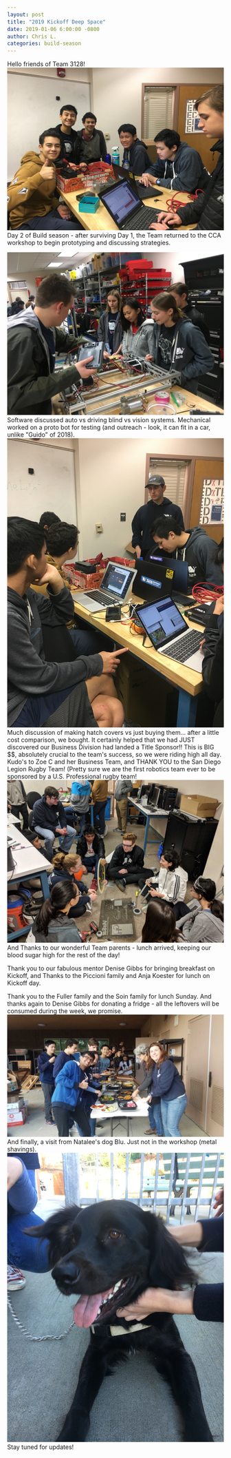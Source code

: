 ```yaml
---
layout: post
title: "2019 Kickoff Deep Space"
date: 2019-01-06 6:00:00 -0800
author: Chris L.
categories: build-season
---
```


Hello friends of Team 3128!
<img src="/assets/Day_2.jpg" class="rightimage">
Day 2 of Build season - after surviving Day 1, the Team returned to the CCA workshop to begin prototyping and discussing strategies.

<img src="/assets/Day_2a.jpg" class="rightimage">
Software discussed auto vs driving blind vs vision systems.  Mechanical worked on a proto bot for testing (and outreach - look, it can fit in a car, unlike "Guido" of 2018).

<img src="/assets/Day_2b.jpg" class="rightimage">
Much discussion of making hatch covers vs just buying them... after a little cost comparison, we bought.  It certainly helped that we had JUST discovered our Business Division had landed a Title Sponsor!! This is BIG $$, absolutely crucial to the team's success, so we were riding high all day.  Kudo's to Zoe C and her Business Team, and THANK YOU to the San Diego Legion Rugby Team! (Pretty sure we are the first robotics team ever to be sponsored by a U.S. Professional rugby team!
<img src="/assets/Day_2c.jpg" class="rightimage">
And Thanks to our wonderful Team parents - lunch arrived, keeping our blood sugar high for the rest of the day!  

Thank you to our fabulous mentor Denise Gibbs for bringing breakfast on Kickoff, and Thanks to the Piccioni family and Anja Koester for lunch on Kickoff day.

Thank you to the Fuller family and the Soin family for lunch Sunday.  And thanks again to Denise Gibbs for donating a fridge - all the leftovers will be consumed during the week, we promise.
<img src="/assets/Day_2d.jpg" class="rightimage">
And finally, a visit from Natalee's dog Blu.  Just not in the workshop (metal shavings).
<img src="/assets/Day_2e.jpg" class="rightimage">
Stay tuned for updates!
